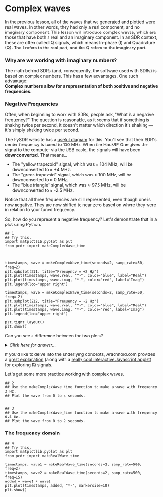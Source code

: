 # Complex waves

In the previous lesson, all of the waves that we generated and plotted were real waves. In other words, they had only a real component, and no imaginary component. This lesson will introduce complex waves, which are those that have both a real and an imaginary component. In an SDR context, these are often called IQ signals, which means In-phase (I) and Quadrature (Q). The I refers to  the real part, and the Q refers to the imaginary part.

### Why are we working with imaginary numbers?

The math behind SDRs (and, consequently, the software used with SDRs) is based on complex numbers. This has a few advantages. One such advantage:  
**Complex numbers allow for a representation of both positive and negative frequencies.**

### Negative Frequencies

Often, when beginning to work with SDRs, people ask, "What is a negative frequency?" The question is reasonable, as it seems that if something is shaking twice per second, it doesn't matter which direction it's shaking — it's simply shaking twice per second.

The PySDR website has a [useful diagram](https://pysdr.org/content/frequency_domain.html#negative-frequencies) for this. You'll see that their SDR's center frequency is tuned to 100 MHz. When the HackRF One gives the signal to the computer via the USB cable, the signals will have been **downconverted**. That means...

- The "yellow trapezoid" signal, which was ≈ 104 MHz, will be downconverted to ≈ +4 MHz.
- The "green trapezoid" signal, which was ≈ 100 MHz, will be downconverted to ≈ 0 MHz.
- The "blue triangle" signal, which was ≈ 97.5 MHz, will be downconverted to ≈ -2.5 MHz.

Notice that all three frequencies are still represented, even though one is now negative. They are now shifted to near zero based on where they were in relation to your tuned frequency.

So, how do you represent a negative frequency? Let's demonstrate that in a plot using Python.

```python3
## 1 
## Try this.
import matplotlib.pyplot as plt
from pcdr import makeComplexWave_time



timestamps, wave = makeComplexWave_time(seconds=2, samp_rate=50, freq=2)
plt.subplot(211, title="Frequency = +2 Hz")
plt.plot(timestamps, wave.real, "^-", color="blue", label="Real")
plt.plot(timestamps, wave.imag, "*-", color="red", label="Imag")
plt.legend(loc="upper right")

timestamps, wave = makeComplexWave_time(seconds=2, samp_rate=50, freq=-2)
plt.subplot(212, title="Frequency = -2 Hz")
plt.plot(timestamps, wave.real, "^-", color="blue", label="Real")
plt.plot(timestamps, wave.imag, "*-", color="red", label="Imag")
plt.legend(loc="upper right")

plt.tight_layout()
plt.show()
```

Can you see a difference between the two plots?
<details><summary><i>Click here for answer...</i></summary>
  
- For the wave with positive frequency, the real (blue) part is one-quarter-cycle BEFORE the imaginary (red) part.
- For the wave with negative frequency, the real (blue) part is one-quarter-cycle AFTER the imaginary (red) part.
  
</details>

If you'd like to delve into the underlying concepts, Arachnoid.com provides a [great explanation](https://arachnoid.com/software_defined_radios/) (along with a [really cool interactive Javascript applet](https://arachnoid.com/software_defined_radios/#Theory__I_Q_Exploration_Applet)) for exploring IQ signals. 

Let's get some more practice working with complex waves.

```python3
## 2
## Use the makeComplexWave_time function to make a wave with frequency 3 Hz.
## Plot the wave from 0 to 4 seconds.


## 3
## Use the makeComplexWave_time function to make a wave with frequency 0.5 Hz.
## Plot the wave from 0 to 2 seconds. 
```

### The frequency domain

```python3
## 4
## Try this.
import matplotlib.pyplot as plt
from pcdr import makeRealWave_time

timestamps, wave1 = makeRealWave_time(seconds=2, samp_rate=500, freq=2)
timestamps, wave2 = makeRealWave_time(seconds=2, samp_rate=500, freq=15)
added = wave1 + wave2
plt.plot(timestamps, added, "*-", markersize=10)
plt.show()

```
